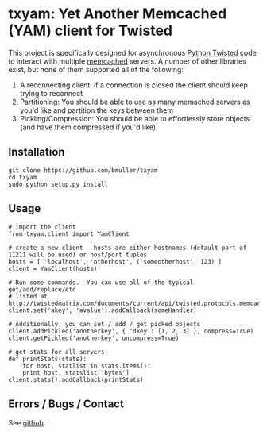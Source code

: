 # txyam: Yet Another Memcached (YAM) client for Twisted
This project is specifically designed for asynchronous [Python Twisted](http://twistedmatrix.com) code to interact with multiple [memcached](http://memcached.org) servers.  A number of other libraries exist, but none of them supported all of the following:

 1. A reconnecting client: if a connection is closed the client should keep trying to reconnect
 1. Partitioning: You should be able to use as many memached servers as you'd like and partition the keys between them
 1. Pickling/Compression: You should be able to effortlessly store objects (and have them compressed if you'd like)


## Installation

    git clone https://github.com/bmuller/txyam
    cd txyam
    sudo python setup.py install

## Usage

    # import the client
    from txyam.client import YamClient

    # create a new client - hosts are either hostnames (default port of 11211 will be used) or host/port tuples
    hosts = [ 'localhost', 'otherhost', ('someotherhost', 123) ]
    client = YamClient(hosts)

    # Run some commands.  You can use all of the typical get/add/replace/etc
    # listed at http://twistedmatrix.com/documents/current/api/twisted.protocols.memcache.MemCacheProtocol.html
    client.set('akey', 'avalue').addCallback(someHandler)

    # Additionally, you can set / add / get picked objects
    client.addPickled('anotherkey', { 'dkey': [1, 2, 3] }, compress=True)
    client.getPickled('anotherkey', uncompress=True)

    # get stats for all servers
    def printStats(stats):
        for host, statlist in stats.items():
	    print host, statslist['bytes']
    client.stats().addCallback(printStats)

## Errors / Bugs / Contact
See [github](http://github.com/bmuller/txyam).